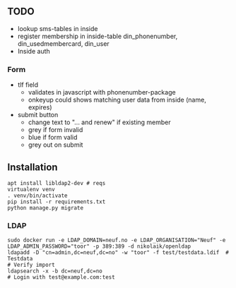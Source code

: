 ## TODO
* lookup sms-tables in inside
* register membership in inside-table din_phonenumber, din_usedmembercard, din_user
* Inside auth

### Form
* tlf field
    * validates in javascript with phonenumber-package
    * onkeyup could shows matching user data from inside (name, expires)
* submit button
    * change text to "... and renew" if existing member
    * grey if form invalid
    * blue if form valid
    * grey out on submit

## Installation
    apt install libldap2-dev # reqs
    virtualenv venv
    . venv/bin/activate
    pip install -r requirements.txt
    python manage.py migrate

### LDAP
    sudo docker run -e LDAP_DOMAIN=neuf.no -e LDAP_ORGANISATION="Neuf" -e LDAP_ADMIN_PASSWORD="toor" -p 389:389 -d nikolaik/openldap
    ldapadd -D "cn=admin,dc=neuf,dc=no" -w "toor" -f test/testdata.ldif  # Testdata
    # Verify import
    ldapsearch -x -b dc=neuf,dc=no
    # Login with test@example.com:test